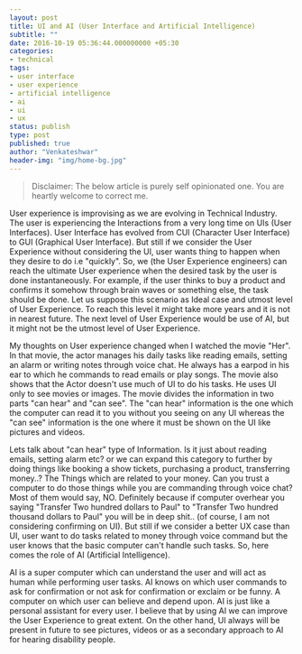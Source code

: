 ```yaml
---
layout: post
title: UI and AI (User Interface and Artificial Intelligence)
subtitle: ""
date: 2016-10-19 05:36:44.000000000 +05:30
categories:
- technical
tags:
- user interface
- user experience
- artificial intelligence
- ai
- ui
- ux
status: publish
type: post
published: true
author: "Venkateshwar"
header-img: "img/home-bg.jpg"
---
```


> Disclaimer: The below article is purely self opinionated one. You are heartly welcome to correct me.

User experience is improvising as we are evolving in Technical Industry. The user is experiencing the Interactions from a very long time on UIs (User Interfaces). User Interface has evolved from CUI (Character User Interface) to GUI (Graphical User Interface). But still if we consider the User Experience without considering the UI, user wants thing to happen when they desire to do i.e "quickly". So, we (the User Experience engineers) can reach the ultimate User experience when the desired task by the user is done instantaneously. For example, if the user thinks to buy a product and confirms it somehow through brain waves or something else, the task should be done. Let us suppose this scenario as Ideal case and utmost level of User Experience. To reach this level it might take more years and it is not in nearest future. The next level of User Experience would be use of AI, but it might not be the utmost level of User Experience.

My thoughts on User experience changed when I watched the movie "Her". In that movie, the actor manages his daily tasks like reading emails, setting an alarm or writing notes through voice chat. He always has a earpod in his ear to which he commands to read emails or play songs. The movie also shows that the Actor doesn't use much of UI to do his tasks. He uses UI only to see movies or images. The movie divides the information in two parts "can hear" and "can see". The "can hear" information is the one which the computer can read it to you without you seeing on any UI whereas the "can see" information is the one where it must be shown on the UI like pictures and videos.

Lets talk about "can hear" type of Information. Is it just about reading emails, setting alarm etc? or we can expand this category to further by doing things like booking a show tickets, purchasing a product, transferring money..? The Things which are related to your money. Can you trust a computer to do those things while you are commanding through voice chat? Most of them would say, NO. Definitely because if computer overhear you saying "Transfer Two hundred dollars to Paul" to "Transfer Two hundred thousand dollars to Paul" you will be in deep shit.. (of course, I am not considering confirming on UI). But still if we consider a better UX case than UI, user want to  do tasks related to money through voice command but the user knows that the basic computer can't handle such tasks. So, here comes the role of AI (Artificial Intelligence). 

AI is a super computer which can understand the user and will act as human while performing user tasks. AI knows on which user commands to ask for confirmation or not ask for confirmation or exclaim or be funny. A computer on which user can believe and depend upon. AI is just like a personal assistant for every user. I believe that by using AI we can improve the User Experience to great extent. On the other hand, UI always will be present in future to see pictures, videos or as a secondary approach to AI for hearing disability people.
